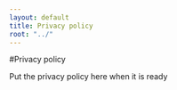 ```yaml
---
layout: default
title: Privacy policy
root: "../"
---
```


#Privacy policy

Put the privacy policy here when it is ready